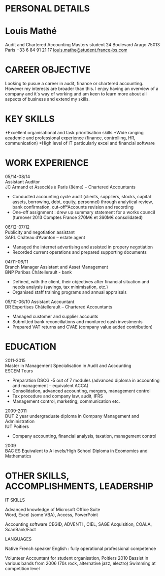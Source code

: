 

# PERSONAL DETAILS

Louis Mathé
===========
  Audit and Chartered Accounting Masters student 
  24 Boulevard Arago
  75013 Paris
  +33 6 84 91 21 17
  louis.mathe@student.france-bs.com

# CAREER OBJECTIVE

Looking to pusue a career in audit, finance or chartered accounting. 
However my interests are broader than this. I enjoy having an overview of a company and it's way of working and am keen to learn more about all aspects of business and extend my skills.


# KEY SKILLS

*Excellent organisational and task prioritisation skills 
*Wide ranging academic and professional experience (finance, controlling, HR, communication)
*High level of IT particularly excel and financial software



# WORK EXPERIENCE

05/14-08/14   
Assistant Auditor   
JC Armand et Associés à Paris (8ème) – Chartered Accountants 
* Conducted accounting cycle audit (clients, suppliers, stocks, capital assets, borrowing, debt, equity, personnel) through analytical review, bank confirmation,  cut-off*Accounts revision and recording
* One-off assignment : drew up summary statement for a works council (turnover 2013 Comptes France 270M€ et 360M€ consolidated) 


06/12-07/12   
Publicity and negotiation assistant   
SARL Château d’Avanton – estate agent
* Managed the internet advertising and assisted in propery negotiation
* Recorded current operations and prepared supporting documents



04/11-06/11     
Branch Manager Assistant and Asset Management                     
BNP Paribas Châtellerault - bank      
* Defined, with the client, their objectives after  financial situation and needs analysis (savings, tax minimisation, etc.)
* Organised staff training programs and annual appraisals 



05/10-06/10
Assistant Accountant                                                                 
DR Expertises Châtellerault – Chartered Accountants
* Managed customer and supplier accounts
* Submitted bank reconciliations and monitored cash investments
* Prepared VAT returns and CVAE (company value added contribution) 



# EDUCATION

2011-2015  
Master in Management Specialisation in Audit and Accounting                  
ESCEM Tours   
* Preparation DSCG -5 out of 7 modules (advanced diploma in accounting and management – equivalent ACCA)
* Consolidation, advanced accounting,  mergers,  management control
* Tax procedure and company law, audit,  IFRS
* Management control, marketing, communication etc.


2009-2011   
DUT 2 year undergraduate diploma in Company Management and Administration   
IUT  Poitiers   
* Company accounting, financial analysis, taxation, management control


2009  
BAC ES Equivalent to A levels/High School Diploma in Ecomomics and Mathematics 



# OTHER SKILLS, ACCOMPLISHMENTS, LEADERSHIP


IT SKILLS

Advanced knowledge of  Microsoft Office Suite  
Word, Excel (some VBA), Access, PowerPoint

Accounting software
CEGID, ADVENTI , CIEL, SAGE  Acquisition, COALA, ScanBank/Fact  


LANGUAGES

Native French speaker
English : fully operational professional competence

Volunteer Accountant for student organisation, Poitiers 2010
Bassist in various bands from 2006 (70s rock, alternative jazz, electro)
Swimming at competition level






        







